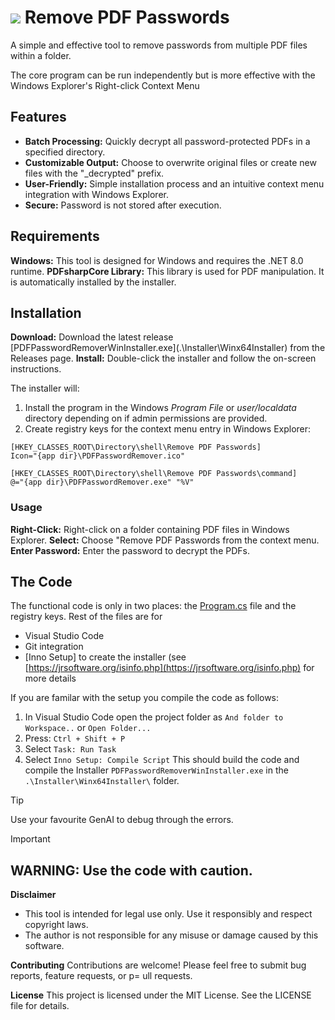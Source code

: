# ![](.\Installer\PDFPasswordRemover.ico)  Remove PDF Passwords 

A simple and effective tool to remove passwords from multiple PDF files within a folder. 

The core program can be run independently but is more effective with the Windows Explorer's Right-click Context Menu

<insert Image>

## Features

* **Batch Processing:** Quickly decrypt all password-protected PDFs in a specified directory.
* **Customizable Output:** Choose to overwrite original files or create new files with the "_decrypted" prefix.  
* **User-Friendly:** Simple installation process and an intuitive context menu integration with Windows Explorer.
* **Secure:** Password is not stored after execution.


## Requirements

**Windows:** This tool is designed for Windows and requires the .NET 8.0 runtime.
**PDFsharpCore Library:** This library is used for PDF manipulation. It is automatically installed by the installer.


## Installation

**Download:** Download the latest release [PDFPasswordRemoverWinInstaller.exe](.\Installer\Winx64Installer\) from the Releases page.
**Install:** Double-click the installer and follow the on-screen instructions. 

The installer will:
1. Install the program in the Windows *Program File* or *user/localdata* directory depending on if admin permissions are provided.
2. Create registry keys for the context menu entry in Windows Explorer:
```
[HKEY_CLASSES_ROOT\Directory\shell\Remove PDF Passwords]
Icon="{app dir}\PDFPasswordRemover.ico"

[HKEY_CLASSES_ROOT\Directory\shell\Remove PDF Passwords\command]
@="{app dir}\PDFPasswordRemover.exe" "%V"
```


### Usage

**Right-Click:** Right-click on a folder containing PDF files in Windows Explorer.
**Select:** Choose "Remove PDF Passwords from the context menu.
**Enter Password:** Enter the password to decrypt the PDFs.


## The Code
The functional code is only in two places: the [Program.cs](Program.cs) file and the registry keys.
Rest of the files are for 
- Visual Studio Code 
- Git integration
- [Inno Setup] to create the installer (see  [https://jrsoftware.org/isinfo.php](https://jrsoftware.org/isinfo.php) for more details

If you are familar with the setup you compile the code as follows: 
1. In Visual Studio Code open the project folder as  `And folder to Workspace..` or `Open Folder...`
2. Press: `Ctrl + Shift + P`
3. Select `Task: Run Task`
4. Select `Inno Setup: Compile Script` 
This should build the code and compile the Installer `PDFPasswordRemoverWinInstaller.exe` in the `.\Installer\Winx64Installer\` folder. 

> [!TIP]
> Use your favourite GenAI to debug through the errors.


> [!IMPORTANT] 
> ## WARNING: Use the code with caution.
>
> **Disclaimer**
> - This tool is intended for legal use only. Use it responsibly and respect copyright laws.
> - The author is not responsible for any misuse or damage caused by this software.
>
> **Contributing**
> Contributions are welcome! Please feel free to submit bug reports, feature requests, or p= ull requests.
>
> **License**
> This project is licensed under the MIT License. See the LICENSE file for details.

